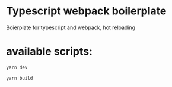 # Typescript webpack boilerplate

Boierplate for typescript and webpack, hot reloading

# available scripts:

```bash
yarn dev

yarn build
```
